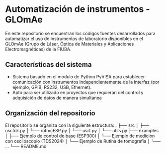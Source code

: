 # Automatización de instrumentos - GLOmAe
En este repositorio se encuentran los códigos fuentes desarrollados para automatizar el uso de instrumentos de laboratorio disponibles en el GLOmAe (Grupo de Láser, Óptica de Materiales y Aplicaciones Electromagnéticas) de la FIUBA. 


## Características del sistema
- Sistema basado en el módulo de Python PyVISA para establecer comunicación con instrumentos independientemente de la interfaz (por ejemplo, GPIB, RS232, USB, Ethernet).
- Apto para ser utilizado en proyectos que requieran del control y adquisición de datos de manera simultanea


## Organización del repositorio
El repositorio se organiza con la siguiente estructura:
    .
    ├── src
    │   ├── osctck.py
    │   └── rotmcESP.py
    │   └── usrt.py
    │   └── utils.py
    ├── examples    
    │   ├── Ejemplo de control de base (ESP300)
    │   └── Ejemplo de medicion con osciloscopio (TDS2024)
    │   └── Ejemplo de Rutina de tomografia
    │   └── ...
    └── README.md
